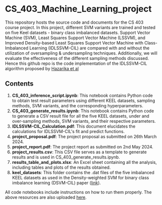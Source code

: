# CS_403_Machine_Learning_project

This repository hosts the source code and documents for the CS 403 course project. In this project, different SVM variants are trained and tested on five Keel datasets - binary class imbalanced datasets. Support Vector Machine (SVM), Least Squares Support Vector Machine (LSSVM), and Improved Density-based Least Squares Support Vector Machine with Class-Imbalanced Learning (IDLSSVM-CIL) are compared with and without the utilization of oversampling & undersampling techniques. Additionally, we will evaluate the effectiveness of the different sampling methods discussed. Hence this github repo is the code implementation of the IDLSSVM-CIL algorithm proposed by [Hazarika et al](https://link.springer.com/article/10.1007/s00521-020-05240-8)

## Contents

1. **CS_403_inference_script.ipynb**: This notebook contains Python code to obtain test result parameters using different KEEL datasets, sampling methods, SVM variants, and the corresponding hyperparameters.
2. **CS_403_generate_results.ipynb**: This notebook contains Python code to generate a CSV result file for all the five KEEL datasets, under and over-sampling methods, SVM variants, and their respective parameters.
3. **IDLSSVM-CIL_Calculation.pdf**: This document elucidates the calculations for IDLSSVM-CIL's fit and predict functions.
4. **project_proposal.pdf**: The project proposal as submitted on 26th March 2024.
5. **project_report.pdf**: The project report as submitted on 2nd May 2024.
6. **project_results.csv**: This CSV file serves as a template to generate results and is used in CS_403_generate_results.ipynb.
7. **results_table_and_plots.xlsx**: An Excel sheet containing all the analysis, including tables and plots of the results obtained.
8. **keel_datasets**: This folder contains the .dat files of the five imbalanced KEEL datasets as used in the Density-weighted SVM for binary class imbalance learning (DSVM-CIL) paper ([link](https://link.springer.com/article/10.1007/s00521-020-05240-8)).

All code notebooks include instructions on how to run them properly. The above resources are also uploaded [here](https://drive.google.com/drive/folders/1dQugKuL-zx1mXT4NcWCNCz1W2tdqMYRR?usp=drive_link).
